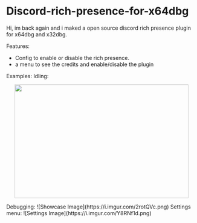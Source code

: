 # Discord-rich-presence-for-x64dbg
Hi, im back again and i maked a open source discord rich presence plugin for x64dbg and x32dbg.


Features:
- Config to enable or disable the rich presence.
- a menu to see the credits and enable/disable the plugin

Examples:
Idling:
<p align="center">
  <img width="460" height="300" src="https://i.imgur.com/DGOfxeL.png">
</p>
Debugging:
![Showcase Image](https://i.imgur.com/2rotQVc.png)
Settings menu:
![Settings Image](https://i.imgur.com/Y8RNf1d.png)
 
